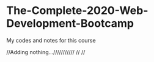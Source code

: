 # The-Complete-2020-Web-Development-Bootcamp
My codes and notes for this course

//Adding nothing...///////////
//
//

